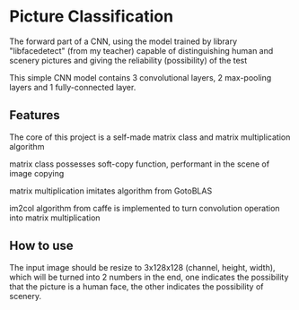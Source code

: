 # Picture Classification

The forward part of a CNN, using the model trained by library "libfacedetect" (from my teacher)
capable of distinguishing human and scenery pictures and giving the reliability (possibility) of the test

This simple CNN model contains 3 convolutional layers, 2 max-pooling layers and 1 fully-connected layer.

## Features
The core of this project is a self-made matrix class and matrix multiplication algorithm

matrix class possesses soft-copy function, performant in the scene of image copying

matrix multiplication imitates algorithm from GotoBLAS

im2col algorithm from caffe is implemented to turn convolution operation into matrix multiplication

## How to use
The input image should be resize to 3x128x128 (channel, height, width), which will be turned into 2 numbers in the end, one indicates the possibility that the picture is a human face, the other indicates the possibility of scenery.





